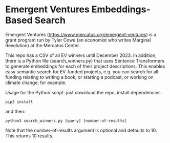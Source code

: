 # Emergent Ventures Embeddings-Based Search

Emergent Ventures (https://www.mercatus.org/emergent-ventures) is a grant program run by Tyler Cowe (an economist who writes Marginal Revolution) at the Mercatus Center. 

This repo has a CSV of all EV winners until December 2023. In addition, there is a Python file (search_winners.py) that uses Sentence Transformers to generate embeddings for each of their project descriptions. This enables easy semantic search for EV-funded projects, e.g. you can search for all funding relating to writing a book, or starting a podcast, or working on climate change, for example.

Usage for the Python script: just download the repo, install dependencies

```pip3 install``` 

and then: 

```python3 search_winners.py [query] [number-of-results]```

Note that the number-of-results argument is optional and defaults to 10. This returns 10 results. 